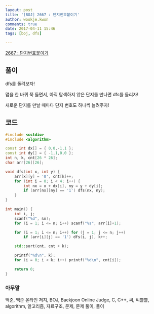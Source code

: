 ```yaml
---
layout: post
title: '[BOJ] 2667 : 단지번호붙이기'
author: wookje.kwon
comments: true
date: 2017-04-11 15:46
tags: [boj, dfs]

---
```


[2667 : 단지번호붙이기](https://www.acmicpc.net/problem/2667)

## 풀이

dfs를 돌려보자!

맵을 한 바퀴 쭉 돌면서, 아직 탐색하지 않은 단지를 만나면 dfs를 돌리자!

새로운 단지를 만날 때마다 단지 번호도 하나씩 늘려주자!

## 코드

```cpp
#include <cstdio>
#include <algorithm>

const int dx[] = { 0,0,-1,1 };
const int dy[] = { -1,1,0,0 };
int n, k, cnt[26 * 26];
char arr[26][26];

void dfs(int x, int y) {
	arr[x][y] = '0', cnt[k]++;
	for (int i = 0; i < 4; i++) {
		int nx = x + dx[i], ny = y + dy[i];
		if (arr[nx][ny] == '1') dfs(nx, ny);
	}
}

int main() {
	int i, j;
	scanf("%d", &n);
	for (i = 1; i <= n; i++) scanf("%s", arr[i]+1);

    for (i = 1; i <= n; i++) for (j = 1; j <= n; j++)
		if (arr[i][j] == '1') dfs(i, j), k++;

	std::sort(cnt, cnt + k);

    printf("%d\n", k);
	for (i = 0; i < k; i++) printf("%d\n", cnt[i]);

	return 0;
}
```

### 아무말  
백준, 백준 온라인 저지, BOJ, Baekjoon Online Judge, C, C++, 씨, 씨쁠쁠, algorithm, 알고리즘, 자료구조, 문제, 문제 풀이, 풀이
